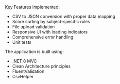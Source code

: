 Key Features Implemented:
- CSV to JSON conversion with proper data mapping
- Score sorting by subject-specific rules
- File upload validation
- Responsive UI with loading indicators
- Comprehensive error handling
- Unit tests

The application is built using:
- .NET 8 MVC
- Clean Architecture principles
- FluentValidation
- CsvHelper
